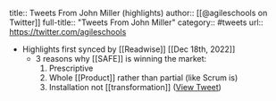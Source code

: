 title:: Tweets From John Miller (highlights)
author:: [[@agileschools on Twitter]]
full-title:: "Tweets From John Miller"
category:: #tweets
url:: https://twitter.com/agileschools

- Highlights first synced by [[Readwise]] [[Dec 18th, 2022]]
	- 3 reasons why [[SAFE]] is winning the market:
	  1. Prescriptive
	  2. Whole [[Product]] rather than partial (like Scrum is)
	  3. Installation not [[transformation]] ([View Tweet](https://twitter.com/agileschools/status/1603894795952590848))
